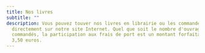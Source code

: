 ```yaml
---
title: Nos livres
subtitle: ""
description: Vous pouvez touver nos livres en librairie ou les commander
  directement sur notre site Internet. Quel que soit le nombre d'ouvrages
  commandés, la participation aux frais de port est un montant forfaitaire de
  3,50 euros.
---
```












